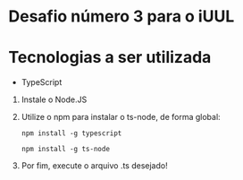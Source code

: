 # Desafio número 3 para o iUUL
# Tecnologias a ser utilizada
- TypeScript

1. Instale o Node.JS
2. Utilize o npm para instalar o ts-node, de forma global:

      ```npm install -g typescript```
      
      ```npm install -g ts-node```

3. Por fim, execute o arquivo .ts desejado!
